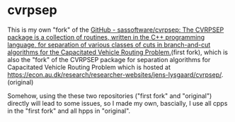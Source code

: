 # cvrpsep

This is my own "fork" of the [GitHub - sassoftware/cvrpsep: The CVRPSEP package is a collection of routines, written in the C++ programming language, for separation of various classes of cuts in branch-and-cut algorithms for the Capacitated Vehicle Routing Problem.](https://github.com/sassoftware/cvrpsep)(first fork), which is also the "fork" of the CVRPSEP package for separation algorithms for Capacitated Vehicle Routing Problem which is hosted at https://econ.au.dk/research/researcher-websites/jens-lysgaard/cvrpsep/. (original)

Somehow, using the these two repositories ("first fork" and "original") directly will lead to some issues, so I made my own, bascially, I use all cpps in the "first fork" and all hpps in "original".
